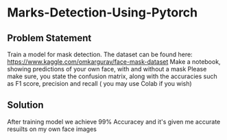# Marks-Detection-Using-Pytorch

## Problem Statement
Train a model for mask detection. The dataset can be found here: 
https://www.kaggle.com/omkargurav/face-mask-dataset Make a notebook, 
showing predictions of your own face, with and without a mask Please make sure, you state the confusion matrix, along with the accuracies such as F1 score, precision and recall ( you may use Colab if you wish) 

## Solution
After training model we achieve 99% Accuracey and it's given me accurate resuilts on my own face images
